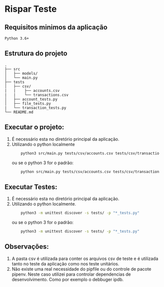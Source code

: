 # Rispar Teste

##  Requisitos minimos da aplicação
    Python 3.6+
>
##  Estrutura do projeto
    .
    ├── src
    │   ├── models/
    │   └── main.py
    ├── tests
    │   ├── csv/
    |   |    ├── accounts.csv
    |   |    └── transactions.csv
    │   ├── account_tests.py
    │   ├── file_tests.py
    |   └── transaction_tests.py
    └── README.md
>
## Executar o projeto:
1. É necessário esta no diretório principal da aplicação.
2. Utilizando o python localmente
    ~~~bash
        python3 src/main.py tests/csv/accounts.csv tests/csv/transactions.csv
    ~~~
    ou se o python 3 for o padrão:
    ~~~bash
        python src/main.py tests/csv/accounts.csv tests/csv/transactions.csv
    ~~~
>
## Executar Testes:
1. É necessário esta no diretório principal da aplicação.
2. Utilizando o python localmente.
    ~~~bash
        python3 -m unittest discover -s tests/ -p "*_tests.py"
    ~~~
    ou se o python 3 for o padrão:
    ~~~bash
        python3 -m unittest discover -s tests/ -p "*_tests.py"
    ~~~
>

## Observações:
1. A pasta csv é utilizada para conter os arquivos csv de teste e é utilizada tanto no teste da aplicação como nos teste unitários.
2. Não existe uma real necessidade do pipfile ou do controle de pacote pipenv. Neste caso utilizei para controlar dependencias de desenvolvimento. Como por exemplo o debbuger ipdb.
